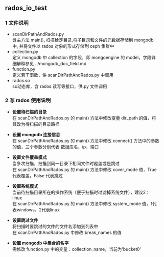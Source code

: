 
##  rados_io_test  
### 1 文件说明  
* scanDirPathAndRados.py   
含主方法 main(), 扫描给定目录,将子目录和文件的元数据存储到 mongodb 中, 并将文件以 rados 对象的形式存储到 ceph 集群中   
* collection.py            
定义 mongodb 中 collection 的字段，即 mongoengine 的 model，字段详细解释参见 ../mongodb_doc_field.md  
* function.py              
定义若干函数，供 scanDirPathAndRados.py 中调用        
* rados.so                 
so动态库，含 rados 读写等接口，供.py 文件调用  

### 2 写 rados 使用说明    
* **设置待扫描的目录**  
 在 scanDirPathAndRados.py 的 main() 方法中修改变量 dir_path 的值，将其改为待扫描的目录路径  
 
* **设置 mongodb 连接信息**  
 在 scanDirPathAndRados.py 的 main() 方法中修改 connect() 方法中的参数的值，三个参数分别代表 数据库名，ip，端口
 
* **设置文件覆盖模式**  
 当多次扫描，扫描到同一目录下相同文件时覆盖或是跳过  
 在 scanDirPathAndRados.py 的 main() 方法中修改 cover_mode 值，True 代表覆盖，False 代表跳过  
 
* **设置系统模式**  
 当前待扫描目录所在的操作系统（便于扫描时过滤掉系统文件），建议2：linux  
 在 scanDirPathAndRados.py 的 main() 方法中修改 system_mode 值，1代表windows，2代表linux  
 
* **设置跳过文件**  
 将扫描时要跳过的文件的文件名添加到列表中  
 在 scanDirPathAndRados.py 中修改 break_names 的值  
 
* **设置 mongodb 中集合的名字**  
 需修改 function.py 中的变量：collection_name，当前为'bucket0'
 



 
